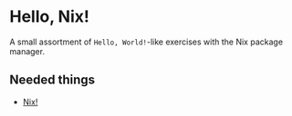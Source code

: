 # Hello, Nix!

A small assortment of `Hello, World!`-like exercises with the Nix package manager.

Needed things
---
  * [Nix!](https://nixos.org/nix/)

